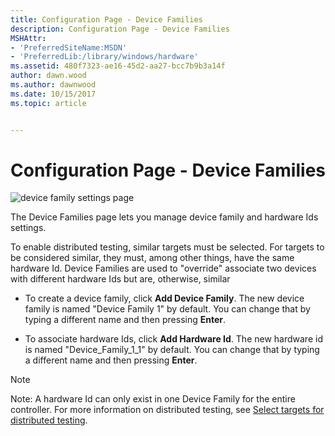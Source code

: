 ```yaml
---
title: Configuration Page - Device Families
description: Configuration Page - Device Families
MSHAttr:
- 'PreferredSiteName:MSDN'
- 'PreferredLib:/library/windows/hardware'
ms.assetid: 480f7323-ae16-45d2-aa27-bcc7b9b3a14f
author: dawn.wood
ms.author: dawnwood
ms.date: 10/15/2017
ms.topic: article


---
```


# Configuration Page - Device Families


![device family settings page](images/hck-winb-configuration-devicefamily-db.png)

The Device Families page lets you manage device family and hardware Ids settings.

To enable distributed testing, similar targets must be selected. For targets to be considered similar, they must, among other things, have the same hardware Id. Device Families are used to "override" associate two devices with different hardware Ids but are, otherwise, similar

-   To create a device family, click **Add Device Family**. The new device family is named "Device Family 1" by default. You can change that by typing a different name and then pressing **Enter**.

-   To associate hardware Ids, click **Add Hardware Id**. The new hardware id is named "Device\_Family\_1\_1" by default. You can change that by typing a different name and then pressing **Enter**.

> [!NOTE]
> 
> Note: A hardware Id can only exist in one Device Family for the entire controller. For more information on distributed testing, see [Select targets for distributed testing](select-targets-for-distributed-testing.md).

 

 

 







